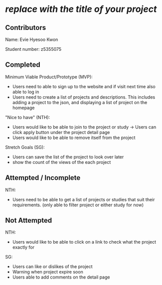 # *replace with the title of your project*

## Contributors

Name: Evie Hyesoo Kwon

Student number: z5355075

## Completed

Minimum Viable Product/Prototype (MVP):

* Users need to able to sign up to the website and if visit next time also able to log in
* Users need to create a list of projects and descriptions. This includes adding a project to the json, and displaying a list of project on the homepage

"Nice to have" (NTH):

* Users would like to be able to join to the project or study -> Users can click apply button under the project detail page
* Users would like to be able to remove itself from the project


Stretch Goals (SG):

* Users can save the list of the project to look over later
* show the count of the views of the each project

## Attempted / Incomplete

NTH:

*  Users need to be able to get a list of projects or studies that suit their requirements. (only able to filter project or either study for now)


## Not Attempted

NTH:

* Users would like to be able to click on a link to check what the project exactly for

SG:

* Users can like or dislikes of the project
* Warning when project expire soon
* Users able to add comments on the detail page
